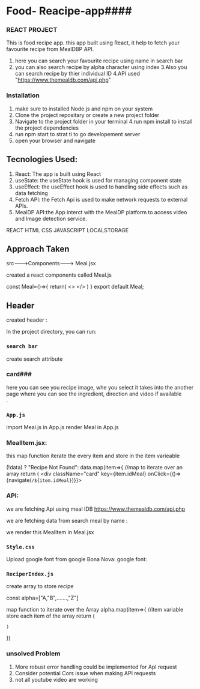 # Food- Reacipe-app####

### REACT PROJECT

  This is food recipe app. this app built using React, it help to fetch your favourite recipe from MealDBP API. 

  1. here you can search your favourite recipe using name in search bar
  2. you can also search recipe by alpha character using index
  3.Also you can search recipe by thier individual ID
  4.API used "https://www.themealdb.com/api.php"
  


  
  ### Installation

  1. make sure to installed Node.js and npm on your system
  2. Clone the project repositary or create a new project folder
  3. Navigate to the project folder in your terminal
  4.run npm install to install the project dependencies
  5. run npm start to strat ti to go developement server
  6. open your browser and navigate

  
## Tecnologies Used:


1. React: The app is built using React
2. useState:
the useState hook is used for managing component state
3. useEffect: the useEffect hook is used to handling side effects such as data fetching
4. Fetch API: the Fetch Api is used to make network requests to external APIs.
5. MealDP API:the App interct with the MealDP platform to access video and lmage detection service.

REACT
HTML
CSS
JAVASCRIPT
LOCALSTORAGE


## Approach Taken 

src--->Components---> Meal.jsx

created a react components called Meal.js

const Meal=()=>{
    return(
        <>
        </>
    )
}
export default Meal;


## Header
created header :


In the project directory, you can run:

### `search bar`
  create search attribute 

### card###

   here you can see you recipe image, whe you select it takes into the another page where you can see the ingredient, direction and video if available  
.

### `App.js`
import Meal.js in App.js
render Meal in App.js
<Meal/>


### MealItem.jsx:
this map function iterate the every item and store in the item varieable

  (!data) ? "Recipe Not Found": data.map(item=>{
                //map to iterate over an array
                return (
                    <div className="card" key={item.idMeal} onClick={()=>{navigate(`/${item.idMeal}`)}}>

### API:
 we are fetching Api using meal IDB 
 https://www.themealdb.com/api.php

 we are fetching data from search meal by name :

 we render this MealItem in Meal.jsx
 <MealItem/>





### `Style.css`
Upload google font from  google
Bona Nova: google font:


### `ReciperIndex.js`

 create array to store recipe

  const alpha=["A,"B",.......,"Z"]

  map function to iterate over the Array
  alpha.map(item=>{ //item variable store each item of the array
    return (

    )
})

### unsolved Problem

1. More robust error handling could be implemented for  ApI request 
2. Consider potential Cors issue when making API requests
3. not  all youtube  video are working


















